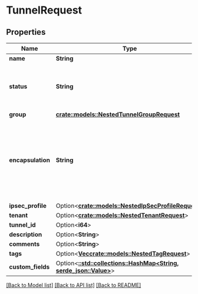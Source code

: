 # TunnelRequest

## Properties

Name | Type | Description | Notes
------------ | ------------- | ------------- | -------------
**name** | **String** |  | 
**status** | **String** | * `planned` - Planned * `active` - Active * `disabled` - Disabled | 
**group** | [**crate::models::NestedTunnelGroupRequest**](NestedTunnelGroupRequest.md) |  | 
**encapsulation** | **String** | * `ipsec-transport` - IPsec - Transport * `ipsec-tunnel` - IPsec - Tunnel * `ip-ip` - IP-in-IP * `gre` - GRE | 
**ipsec_profile** | Option<[**crate::models::NestedIpSecProfileRequest**](NestedIPSecProfileRequest.md)> |  | [optional]
**tenant** | Option<[**crate::models::NestedTenantRequest**](NestedTenantRequest.md)> |  | [optional]
**tunnel_id** | Option<**i64**> |  | [optional]
**description** | Option<**String**> |  | [optional]
**comments** | Option<**String**> |  | [optional]
**tags** | Option<[**Vec<crate::models::NestedTagRequest>**](NestedTagRequest.md)> |  | [optional]
**custom_fields** | Option<[**::std::collections::HashMap<String, serde_json::Value>**](serde_json::Value.md)> |  | [optional]

[[Back to Model list]](../README.md#documentation-for-models) [[Back to API list]](../README.md#documentation-for-api-endpoints) [[Back to README]](../README.md)


